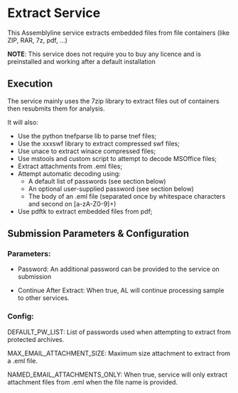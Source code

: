 # Extract Service

This Assemblyline service extracts embedded files from file containers (like ZIP, RAR, 7z, pdf, ...)

**NOTE**: This service does not require you to buy any licence and is preinstalled and
working after a default installation

## Execution

The service mainly uses the 7zip library to extract files out of containers then resubmits them for
analysis.

It will also:

- Use the python tnefparse lib to parse tnef files;
- Use the xxxswf library to extract compressed swf files;
- Use unace to extract winace compressed files;
- Use mstools and custom script to attempt to decode MSOffice files;
- Extract attachments from .eml files;
- Attempt automatic decoding using:
    - A default list of passwords (see section below)
    - An optional user-supplied password (see section below)
    - The body of an .eml file (separated once by whitespace characters and second on [a-zA-Z0-9]+)
- Use pdftk to extract embedded files from pdf;


## Submission Parameters & Configuration

### Parameters:

- Password: An additional password can be provided to the service on submission

- Continue After Extract: When true, AL will continue processing sample to other services.

### Config:

DEFAULT_PW_LIST: List of passwords used when attempting to extract from protected archives.

MAX_EMAIL_ATTACHMENT_SIZE:	Maximum size attachment to extract from a .eml file.

NAMED_EMAIL_ATTACHMENTS_ONLY: When true, service will only extract attachment files from .eml when the file name is provided.





